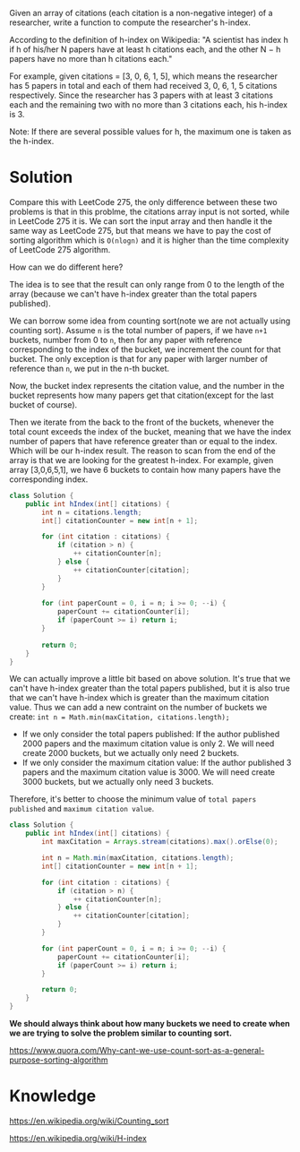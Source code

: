 Given an array of citations (each citation is a non-negative integer) of a researcher, write a function to compute the researcher's h-index.

According to the definition of h-index on Wikipedia: "A scientist has index h if h of his/her N papers have at least h citations each, and the other N − h papers have no more than h citations each."

For example, given citations = [3, 0, 6, 1, 5], which means the researcher has 5 papers in total and each of them had received 3, 0, 6, 1, 5 citations respectively. Since the researcher has 3 papers with at least 3 citations each and the remaining two with no more than 3 citations each, his h-index is 3.

Note: If there are several possible values for h, the maximum one is taken as the h-index.

# Solution

Compare this with LeetCode 275, the only difference between these two problems is that in this problme, the citations array input is not sorted, while in LeetCode 275 it is. We can sort the input array and then handle it the same way as LeetCode 275, but that means we have to pay the cost of sorting algorithm which is `O(nlogn)` and it is higher than the time complexity of LeetCode 275 algorithm.

How can we do different here?

The idea is to see that the result can only range from 0 to the length of the array (because we can't have h-index greater than the total papers published).

We can borrow some idea from counting sort(note we are not actually using counting sort). Assume `n` is the total number of papers, if we have `n+1` buckets, number from 0 to `n`, then for any paper with reference corresponding to the index of the bucket, we increment the count for that bucket. The only exception is that for any paper with larger number of reference than `n`, we put in the n-th bucket.

Now, the bucket index represents the citation value, and the number in the bucket represents how many papers get that citation(except for the last bucket of course).

Then we iterate from the back to the front of the buckets, whenever the total count exceeds the index of the bucket, meaning that we have the index number of papers that have reference greater than or equal to the index. Which will be our h-index result. The reason to scan from the end of the array is that we are looking for the greatest h-index. For example, given array [3,0,6,5,1], we have 6 buckets to contain how many papers have the corresponding index. 


```java
class Solution {
    public int hIndex(int[] citations) {
        int n = citations.length;
        int[] citationCounter = new int[n + 1];

        for (int citation : citations) {
            if (citation > n) {
                ++ citationCounter[n];
            } else {
                ++ citationCounter[citation];
            }
        }
        
        for (int paperCount = 0, i = n; i >= 0; --i) {
            paperCount += citationCounter[i];
            if (paperCount >= i) return i;
        }
        
        return 0;
    }
}
```

We can actually improve a little bit based on above solution. It's true that we can't have h-index greater than the total papers published, but it is also true that we can't have h-index which is greater than the maximum citation value. Thus we can add a new contraint on the number of buckets we create: `int n = Math.min(maxCitation, citations.length);`

* If we only consider the total papers published: If the author published 2000 papers and the maximum citation value is only 2. We will need create 2000 buckets, but we actually only need 2 buckets.
* If we only consider the maximum citation value: If the author published 3 papers and the maximum citation value is 3000. We will need create 3000 buckets, but we actually only need 3 buckets.

Therefore, it's better to choose the minimum value of `total papers published` and `maximum citation value`.

```java
class Solution {
    public int hIndex(int[] citations) {
        int maxCitation = Arrays.stream(citations).max().orElse(0);

        int n = Math.min(maxCitation, citations.length);
        int[] citationCounter = new int[n + 1];

        for (int citation : citations) {
            if (citation > n) {
                ++ citationCounter[n];
            } else {
                ++ citationCounter[citation];
            }
        }

        for (int paperCount = 0, i = n; i >= 0; --i) {
            paperCount += citationCounter[i];
            if (paperCount >= i) return i;
        }

        return 0;
    }
}
```

__We should always think about how many buckets we need to create when we are trying to solve the problem similar to counting sort.__

https://www.quora.com/Why-cant-we-use-count-sort-as-a-general-purpose-sorting-algorithm

# Knowledge

https://en.wikipedia.org/wiki/Counting_sort

https://en.wikipedia.org/wiki/H-index
